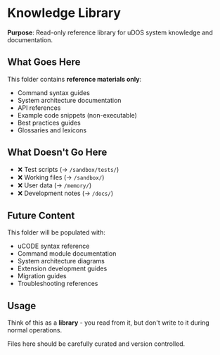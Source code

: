 # Knowledge Library

**Purpose**: Read-only reference library for uDOS system knowledge and documentation.

## What Goes Here

This folder contains **reference materials only**:
- Command syntax guides
- System architecture documentation
- API references
- Example code snippets (non-executable)
- Best practices guides
- Glossaries and lexicons

## What Doesn't Go Here

- ❌ Test scripts (→ `/sandbox/tests/`)
- ❌ Working files (→ `/sandbox/`)
- ❌ User data (→ `/memory/`)
- ❌ Development notes (→ `/docs/`)

## Future Content

This folder will be populated with:
- uCODE syntax reference
- Command module documentation
- System architecture diagrams
- Extension development guides
- Migration guides
- Troubleshooting references

## Usage

Think of this as a **library** - you read from it, but don't write to it during normal operations.

Files here should be carefully curated and version controlled.
